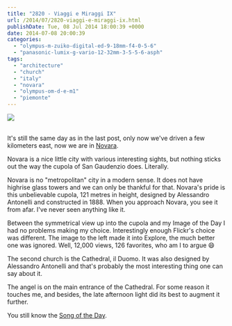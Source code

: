 ```yaml
---
title: "2820 - Viaggi e Miraggi IX"
url: /2014/07/2820-viaggi-e-miraggi-ix.html
publishDate: Tue, 08 Jul 2014 18:00:39 +0000
date: 2014-07-08 20:00:39
categories: 
  - "olympus-m-zuiko-digital-ed-9-18mm-f4-0-5-6"
  - "panasonic-lumix-g-vario-12-32mm-3-5-5-6-asph"
tags: 
  - "architecture"
  - "church"
  - "italy"
  - "novara"
  - "olympus-om-d-e-m1"
  - "piemonte"
---
```

<div class="container">
<div class="center"><a target="_blank" href="https://d25zfm9zpd7gm5.cloudfront.net/1200x1200/2014/20140618_141710_lr.jpg"><img src="https://d25zfm9zpd7gm5.cloudfront.net/0600x0600/2014/20140618_141710_lr.jpg" /></a></div>
</div>
<br />

It's still the same day as in the last post, only now we've driven a few kilometers east, now we are in <a href="https://en.wikipedia.org/wiki/Novara" target="_blank">Novara</a>.

<a target="_blank" href="https://d25zfm9zpd7gm5.cloudfront.net/1200x1200/2014/20140618_143256_lr.jpg"><img style="margin: 0pt 0px 0pt 10px; float: right;" src="https://d25zfm9zpd7gm5.cloudfront.net/0150x0150/2014/20140618_143256_lr.jpg" alt="" border="0" /></a> Novara is a nice little city with various interesting sights, but nothing sticks out the way the cupola of San Gaudenzio does. Literally.

<a target="_blank" href="https://d25zfm9zpd7gm5.cloudfront.net/1200x1200/2014/20140618_141033_lr.jpg"><img style="margin: 0pt 10px 0pt 0px; float: left;" src="https://d25zfm9zpd7gm5.cloudfront.net/0150x0150/2014/20140618_141033_lr.jpg" alt="" border="0" /></a> Novara is no "metropolitan" city in a modern sense. It does not have highrise glass towers and we can only be thankful for that. Novara's pride is this unbelievable cupola, 121 metres in height, designed by Alessandro Antonelli and constructed in 1888. When you approach Novara, you see it from afar. I've never seen anything like it.

Between the symmetrical view up into the cupola and my Image of the Day I had no problems making my choice. Interestingly enough Flickr's choice was different. The image to the left made it into Explore, the much better one was ignored. Well, 12,000 views, 126 favorites, who am I to argue 😄

<a target="_blank" href="https://d25zfm9zpd7gm5.cloudfront.net/1200x1200/2014/20140618_155337_lr.jpg"><img style="margin: 0pt 0px 0pt 10px; float: right;" src="https://d25zfm9zpd7gm5.cloudfront.net/0150x0150/2014/20140618_155337_lr.jpg" alt="" border="0" /></a> The second church is the Cathedral, il Duomo. It was also designed by Alessandro Antonelli and that's probably the most interesting thing one can say about it.

<a target="_blank" href="https://d25zfm9zpd7gm5.cloudfront.net/1200x1200/2014/20140618_155150_lr.jpg"><img style="margin: 0pt 10px 0pt 0px; float: left;" src="https://d25zfm9zpd7gm5.cloudfront.net/0150x0150/2014/20140618_155150_lr.jpg" alt="" border="0" /></a> The angel is on the main entrance of the Cathedral. For some reason it touches me, and besides, the late afternoon light did its best to augment it further.

You still know the <a href="https://www.youtube.com/watch?v=R2oH5tvaWfo" target="_blank">Song of the Day</a>.
